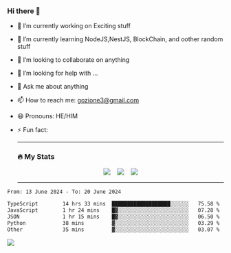 ### Hi there 👋

<!--
**charlieScript/charlieScript** is a ✨ _special_ ✨ repository because its `README.md` (this file) appears on your GitHub profile.

Here are some ideas to get you started: -->

- 🔭 I’m currently working on Exciting stuff
- 🌱 I’m currently learning NodeJS,NestJS, BlockChain, and oother random stuff
- 👯 I’m looking to collaborate on anything
- 🤔 I’m looking for help with ...
- 💬 Ask me about anything
- 📫 How to reach me: gozione3@gmail.com
- 😄 Pronouns: HE/HIM
- ⚡ Fun fact:


  ---

  ### :fire: My Stats

  <div id="stats" align="center">
  <img src="http://github-readme-streak-stats.herokuapp.com?user=charlieScript&theme=dark&date_format=M%20j%5B%2C%20Y%5D" />&nbsp;&nbsp;&nbsp;
  <img src="https://github-readme-stats.vercel.app/api/top-langs/?username=charlieScript&layout=compact&theme=vision-friendly-dark"/>&nbsp;&nbsp;&nbsp;
  <img src="https://github-readme-stats.vercel.app/api?username=charlieScript&show_icons=true&theme=radical"/>
  </div>

  ---



<!--START_SECTION:waka-->

```txt
From: 13 June 2024 - To: 20 June 2024

TypeScript        14 hrs 33 mins  ███████████████████░░░░░░   75.58 %
JavaScript        1 hr 24 mins    █▓░░░░░░░░░░░░░░░░░░░░░░░   07.28 %
JSON              1 hr 15 mins    █▓░░░░░░░░░░░░░░░░░░░░░░░   06.50 %
Python            38 mins         ▓░░░░░░░░░░░░░░░░░░░░░░░░   03.29 %
Other             35 mins         ▓░░░░░░░░░░░░░░░░░░░░░░░░   03.07 %
```

<!--END_SECTION:waka-->
![](https://komarev.com/ghpvc/?username=charlieScript)

